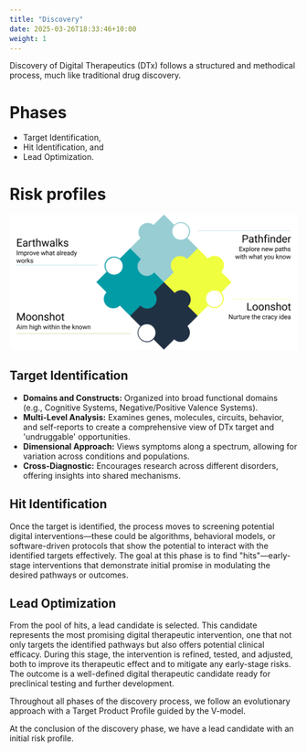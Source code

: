 ```yaml
---
title: "Discovery"
date: 2025-03-26T18:33:46+10:00
weight: 1
---
```


Discovery of Digital Therapeutics (DTx) follows a structured and methodical process, much like traditional drug discovery.

# Phases

- Target Identification,
- Hit Identification, and
- Lead Optimization.

# Risk profiles

![](/images/illustrations/risk-type.svg)

## Target Identification

- **Domains and Constructs:** Organized into broad functional domains (e.g., Cognitive Systems, Negative/Positive Valence Systems).
- **Multi-Level Analysis:** Examines genes, molecules, circuits, behavior, and self-reports to create a comprehensive view of DTx target and 'undruggable' opportunities.
- **Dimensional Approach:** Views symptoms along a spectrum, allowing for variation across conditions and populations.
- **Cross-Diagnostic:** Encourages research across different disorders, offering insights into shared mechanisms.

<!--This stage involves pinpointing the physiological or psychological mechanisms that a DTx could modulate to achieve therapeutic outcomes. It starts by identifying the relevant biological or behavioral targets that underlie the condition being addressed. For DTx, these targets may be cognitive, neurological, or behavioral pathways, depending on the therapeutic focus.-->

## Hit Identification

Once the target is identified, the process moves to screening potential digital interventions—these could be algorithms, behavioral models, or software-driven protocols that show the potential to interact with the identified targets effectively. The goal at this phase is to find "hits"—early-stage interventions that demonstrate initial promise in modulating the desired pathways or outcomes.

<!--Once the target is identified, the process moves to screening potential digital interventions—these could be algorithms, behavioral models, or software-driven protocols that show the potential to interact with the identified targets effectively. The goal at this phase is to find "hits"—early-stage interventions that demonstrate initial promise in modulating the desired pathways or outcomes.-->

## Lead Optimization

From the pool of hits, a lead candidate is selected. This candidate represents the most promising digital therapeutic intervention, one that not only targets the identified pathways but also offers potential clinical efficacy. During this stage, the intervention is refined, tested, and adjusted, both to improve its therapeutic effect and to mitigate any early-stage risks. The outcome is a well-defined digital therapeutic candidate ready for preclinical testing and further development.

<!--From the pool of hits, a lead candidate is selected. This candidate represents the most promising digital therapeutic intervention, one that not only targets the identified pathways but also offers potential clinical efficacy. During this stage, the intervention is refined, tested, and adjusted, both to improve its therapeutic effect and to mitigate any early-stage risks. The outcome is a well-defined digital therapeutic candidate ready for preclinical testing and further development.-->

Throughout all phases of the discovery process, we follow an evolutionary approach with a Target Product Profile guided by the V-model.

At the conclusion of the discovery phase, we have a lead candidate with an initial risk profile.
